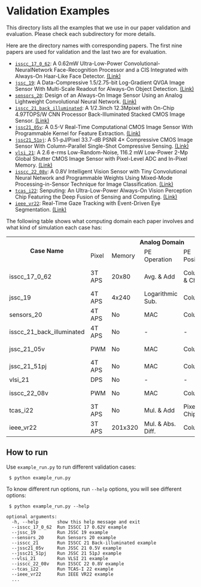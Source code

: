 # Validation Examples

This directory lists all the examples that we use in our paper validation and evaluation. Please 
check each subdirectory for more details.

Here are the directory names with corresponding papers. The first nine papers are used for validation 
and the last two are for evaluation.

* [`isscc_17_0_62`](https://github.com/horizon-research/CamJ/tree/main/examples/isscc_17_0_62):  A 0.62mW Ultra-Low-Power Convolutional-NeuralNetwork Face-Recognition Processor and a CIS Integrated with Always-On Haar-Like Face Detector. [(Link)](https://ieeexplore.ieee.org/abstract/document/7870354)
* [`jssc_19`](https://github.com/horizon-research/CamJ/tree/main/examples/jssc_19):  A Data-Compressive 1.5/2.75-bit Log-Gradient QVGA Image Sensor With Multi-Scale Readout for Always-On Object Detection. [(Link)](https://ieeexplore.ieee.org/document/8844721)
* [`sensors_20`](https://github.com/horizon-research/CamJ/tree/main/examples/sensors_20):  Design of an Always-On Image Sensor Using an Analog Lightweight Convolutional Neural Network. [(Link)](https://www.mdpi.com/1424-8220/20/11/3101)
* [`isscc_21_back_illuminated`](https://github.com/horizon-research/CamJ/tree/main/examples/isscc_21_back_illuminated): A 1/2.3inch 12.3Mpixel with On-Chip 4.97TOPS/W CNN Processor Back-Illuminated Stacked CMOS Image Sensor. [(Link)](https://ieeexplore.ieee.org/document/9365965)
* [`jssc21_05v`](https://github.com/horizon-research/CamJ/tree/main/examples/jssc21_05v): A 0.5-V Real-Time Computational CMOS Image Sensor With Programmable Kernel for Feature Extraction. [(Link)](https://ieeexplore.ieee.org/document/9250500)
* [`jssc21_51pj`](https://github.com/horizon-research/CamJ/tree/main/examples/jssc21_51pj): A 51-pJ/Pixel 33.7-dB PSNR 4× Compressive CMOS Image Sensor With Column-Parallel Single-Shot Compressive Sensing. [(Link)](https://ieeexplore.ieee.org/document/9424987)
* [`vlsi_21`](https://github.com/horizon-research/CamJ/tree/main/examples/vlsi_21): A 2.6 e-rms Low-Random-Noise, 116.2 mW Low-Power 2-Mp Global Shutter CMOS Image Sensor with Pixel-Level ADC and In-Pixel Memory. [(Link)](https://ieeexplore.ieee.org/document/9492357)
* [`isscc_22_08v`](https://github.com/horizon-research/CamJ/tree/main/examples/isscc_22_08v): A 0.8V Intelligent Vision Sensor with Tiny Convolutional Neural Network and Programmable Weights Using Mixed-Mode Processing-in-Sensor Technique for Image Classification. [(Link)](https://ieeexplore.ieee.org/document/9731675)
* [`tcas_i22`](https://github.com/horizon-research/CamJ/tree/main/examples/tcas_i22): Senputing: An Ultra-Low-Power Always-On Vision Perception Chip Featuring the Deep Fusion of Sensing and Computing. [(Link)](https://ieeexplore.ieee.org/document/9464962)
* [`ieee_vr22`](https://github.com/horizon-research/CamJ/tree/main/examples/ieee_vr22): Real-Time Gaze Tracking with Event-Driven Eye Segmentation. [(Link)](https://arxiv.org/abs/2201.07367)

The following table shows what computing domain each paper involves and what kind of simulation each
case has:

<table>
    <tr>
        <th rowspan="2">Case Name</th>
        <th align="center" colspan="5">Analog Domain</td>
        <th align="center" colspan="2">Digital Domain</td>
    </tr>
    <tr>
        <td>Pixel</td>
        <td>Memory</td>
        <td>PE Operation</td>
        <td>PE Position</td>
        <td>Op Domain</td>
        <td>Memory</td>
        <td>PE Size</td>
    </tr>
    <tr>
        <td>isscc_17_0_62</td>
        <td>3T APS</td>
        <td>20x80</td>
        <td>Avg. & Add</td>
        <td>Column & Chip</td>
        <td>Charge & Voltage</td>
        <td>160KB</td>
        <td>4x4x64</td>
    </tr>
    <tr>
        <td>jssc_19</td>
        <td>4T APS</td>
        <td>4x240</td>
        <td>Logarithmic Sub.</td>
        <td>Column</td>
        <td>Voltage</td>
        <td>-</td>
        <td>-</td>
    </tr>
    <tr>
        <td>sensors_20</td>
        <td>4T APS</td>
        <td>No</td>
        <td>MAC</td>
        <td>Column</td>
        <td>Voltage</td>
        <td>-</td>
        <td>-</td>
    </tr>
    <tr>
        <td>isscc_21_back_illuminated</td>
        <td>4T APS</td>
        <td>No</td>
        <td>-</td>
        <td>-</td>
        <td>-</td>
        <td>8MB</td>
        <td>1x2304</td>
    </tr>
    <tr>
        <td>jssc_21_05v</td>
        <td>PWM</td>
        <td>No</td>
        <td>MAC</td>
        <td>Column</td>
        <td>Time & Current</td>
        <td>-</td>
        <td>-</td>
    </tr>
    <tr>
        <td>jssc_21_51pj</td>
        <td>4T APS</td>
        <td>No</td>
        <td>MAC</td>
        <td>Column</td>
        <td>Charge</td>
        <td>-</td>
        <td>-</td>
    </tr>
    <tr>
        <td>vlsi_21</td>
        <td>DPS</td>
        <td>No</td>
        <td>-</td>
        <td>-</td>
        <td>-</td>
        <td>6MB</td>
        <td>-</td>
    </tr>
    <tr>
        <td>isscc_22_08v</td>
        <td>PWM</td>
        <td>No</td>
        <td>MAC</td>
        <td>Column</td>
        <td>Time & Current</td>
        <td>256B</td>
        <td>1</td>
    </tr>
    <tr>
        <td>tcas_i22</td>
        <td>3T APS</td>
        <td>No</td>
        <td>Mul. & Add</td>
        <td>Pixel & Chip</td>
        <td>Current</td>
        <td>-</td>
        <td>-</td>
    </tr>
    <tr>
        <td>ieee_vr22</td>
        <td>3T APS</td>
        <td>201x320</td>
        <td>Mul. & Abs. Diff.</td>
        <td>Column</td>
        <td>Voltage</td>
        <td>64K</td>
        <td>16x16</td>
    </tr>
</table>

## How to run

Use `example_run.py` to run different validation cases:
```
 $ python example_run.py
```

To know different run options, run `--help` options, you will see different options:
```
 $ python example_run.py --help

optional arguments:
  -h, --help       show this help message and exit
  --isscc_17_0_62  Run ISSCC 17 0.62V example
  --jssc_19        Run JSSC 19 example
  --sensors_20     Run Sensors 20 example
  --isscc_21       Run ISSCC 21 Back-illuminated example
  --jssc21_05v     Run JSSC 21 0.5V example
  --jssc21_51pj    Run JSSC 21 51pJ example
  --vlsi_21        Run VLSI 21 example
  --isscc_22_08v   Run ISSCC 22 0.8V example
  --tcas_i22       Run TCAS-I 22 example
  --ieee_vr22      Run IEEE VR22 example
  ...
  
```
